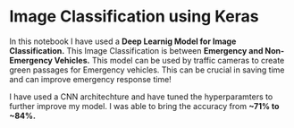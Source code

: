# Image Classification using Keras

In this notebook I have used a **Deep Learnig Model for Image Classification.**
This Image Classification is between **Emergency and Non-Emergency Vehicles.**
This model can be used by traffic cameras to create green passages for Emergency vehicles. This can be crucial in saving time and can improve emergency response time!

I have used a CNN architechture and have tuned the hyperparamters to further improve my model.
I was able to bring the accuracy from **~71% to ~84%.**
